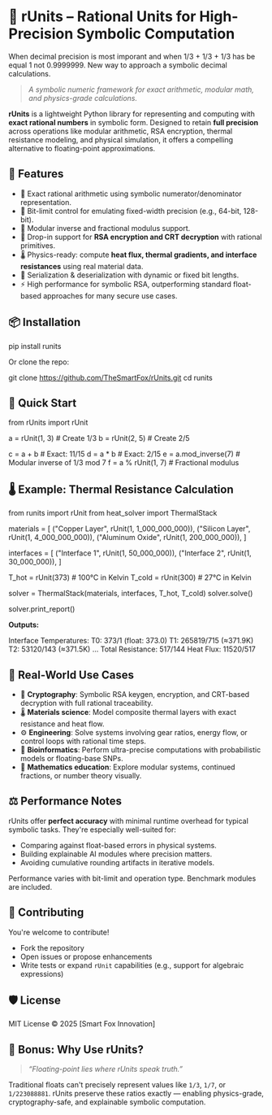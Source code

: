# 🧮 rUnits – Rational Units for High-Precision Symbolic Computation

When decimal precision is most imporant and when 1/3 + 1/3 + 1/3 has be equal 1 not 0.9999999. New way to approach a symbolic decimal calculations.

> *A symbolic numeric framework for exact arithmetic, modular math, and physics-grade calculations.*

**rUnits** is a lightweight Python library for representing and computing with **exact rational numbers** in symbolic form. Designed to retain **full precision** across operations like modular arithmetic, RSA encryption, thermal resistance modeling, and physical simulation, it offers a compelling alternative to floating-point approximations.

## 🌟 Features

- 🔢 Exact rational arithmetic using symbolic numerator/denominator representation.
- 📏 Bit-limit control for emulating fixed-width precision (e.g., 64-bit, 128-bit).
- 🧮 Modular inverse and fractional modulus support.
- 🔐 Drop-in support for **RSA encryption and CRT decryption** with rational primitives.
- 🌡️ Physics-ready: compute **heat flux, thermal gradients, and interface resistances** using real material data.
- 💾 Serialization & deserialization with dynamic or fixed bit lengths.
- ⚡ High performance for symbolic RSA, outperforming standard float-based approaches for many secure use cases.

## 📦 Installation

pip install runits

Or clone the repo:

git clone https://github.com/TheSmartFox/rUnits.git
cd runits

## 🚀 Quick Start

from rUnits import rUnit

a = rUnit(1, 3)           # Create 1/3
b = rUnit(2, 5)           # Create 2/5

c = a + b                 # Exact: 11/15
d = a * b                 # Exact: 2/15
e = a.mod_inverse(7)      # Modular inverse of 1/3 mod 7
f = a % rUnit(1, 7)       # Fractional modulus



## 🌡️ Example: Thermal Resistance Calculation

from runits import rUnit
from heat_solver import ThermalStack

materials = [
    ("Copper Layer", rUnit(1, 1_000_000_000)),
    ("Silicon Layer", rUnit(1, 4_000_000_000)),
    ("Aluminum Oxide", rUnit(1, 200_000_000)),
]

interfaces = [
    ("Interface 1", rUnit(1, 50_000_000)),
    ("Interface 2", rUnit(1, 30_000_000)),
]

T_hot = rUnit(373)  # 100°C in Kelvin
T_cold = rUnit(300) # 27°C in Kelvin

solver = ThermalStack(materials, interfaces, T_hot, T_cold)
solver.solve()

solver.print_report()


**Outputs:**


Interface Temperatures:
  T0: 373/1 (float: 373.0)
  T1: 265819/715 (≈371.9K)
  T2: 53120/143 (≈371.5K)
  ...
Total Resistance: 517/144
Heat Flux: 11520/517


## 🧠 Real-World Use Cases

* 🔐 **Cryptography**: Symbolic RSA keygen, encryption, and CRT-based decryption with full rational traceability.
* 🌡️ **Materials science**: Model composite thermal layers with exact resistance and heat flow.
* ⚙️ **Engineering**: Solve systems involving gear ratios, energy flow, or control loops with rational time steps.
* 🧬 **Bioinformatics**: Perform ultra-precise computations with probabilistic models or floating-base SNPs.
* 🧮 **Mathematics education**: Explore modular systems, continued fractions, or number theory visually.

## ⚖️ Performance Notes

rUnits offer **perfect accuracy** with minimal runtime overhead for typical symbolic tasks. They're especially well-suited for:

* Comparing against float-based errors in physical systems.
* Building explainable AI modules where precision matters.
* Avoiding cumulative rounding artifacts in iterative models.

Performance varies with bit-limit and operation type. Benchmark modules are included.

## 📜 Contributing

You're welcome to contribute!

* Fork the repository
* Open issues or propose enhancements
* Write tests or expand `rUnit` capabilities (e.g., support for algebraic expressions)

## 🛡️ License

MIT License © 2025 \[Smart Fox Innovation]

## 🧠 Bonus: Why Use rUnits?

> *“Floating-point lies where rUnits speak truth.”*

Traditional floats can't precisely represent values like `1/3`, `1/7`, or `1/223088881`. rUnits preserve these ratios exactly — enabling physics-grade, cryptography-safe, and explainable symbolic computation.


